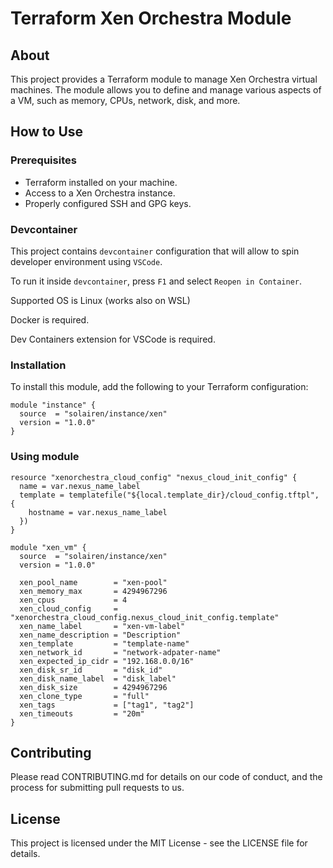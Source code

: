 # Terraform Xen Orchestra Module

## About

This project provides a Terraform module to manage Xen Orchestra virtual machines. The module allows you to define and manage various aspects of a VM, such as memory, CPUs, network, disk, and more.

## How to Use

### Prerequisites

- Terraform installed on your machine.
- Access to a Xen Orchestra instance.
- Properly configured SSH and GPG keys.

### Devcontainer

This project contains `devcontainer` configuration that will allow to spin developer environment using `VSCode`.

To run it inside `devcontainer`, press `F1` and select `Reopen in Container`.

Supported OS is Linux (works also on WSL)

Docker is required.

Dev Containers extension for VSCode is required.

### Installation

To install this module, add the following to your Terraform configuration:

```hcl
module "instance" {
  source  = "solairen/instance/xen"
  version = "1.0.0"
}
```

### Using module

```hcl
resource "xenorchestra_cloud_config" "nexus_cloud_init_config" {
  name = var.nexus_name_label
  template = templatefile("${local.template_dir}/cloud_config.tftpl", {
    hostname = var.nexus_name_label
  })
}

module "xen_vm" {
  source  = "solairen/instance/xen"
  version = "1.0.0"

  xen_pool_name        = "xen-pool"
  xen_memory_max       = 4294967296
  xen_cpus             = 4
  xen_cloud_config     = "xenorchestra_cloud_config.nexus_cloud_init_config.template"
  xen_name_label       = "xen-vm-label"
  xen_name_description = "Description"
  xen_template         = "template-name"
  xen_network_id       = "network-adpater-name"
  xen_expected_ip_cidr = "192.168.0.0/16"
  xen_disk_sr_id       = "disk_id"
  xen_disk_name_label  = "disk_label"
  xen_disk_size        = 4294967296
  xen_clone_type       = "full"
  xen_tags             = ["tag1", "tag2"]
  xen_timeouts         = "20m"
}
```

## Contributing

Please read CONTRIBUTING.md for details on our code of conduct, and the process for submitting pull requests to us.

## License

This project is licensed under the MIT License - see the LICENSE file for details.